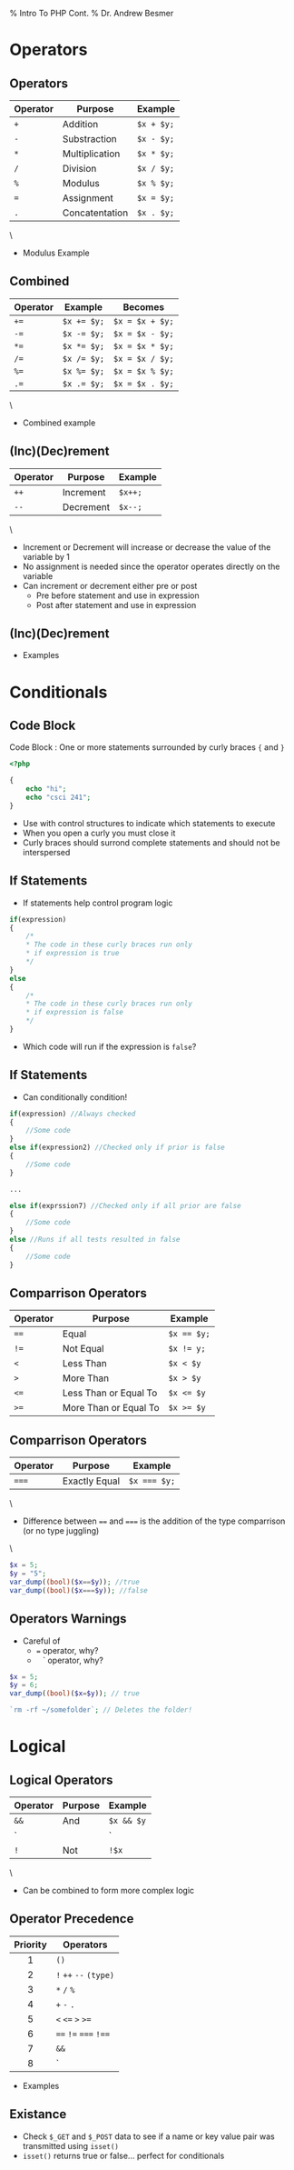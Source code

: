 % Intro To PHP Cont.
% Dr. Andrew Besmer

# Operators

## Operators

| Operator | Purpose        | Example    |
| ------   | -------        | -------    |
| `+`      | Addition       | `$x + $y;` |
| `-`      | Substraction   | `$x - $y;` |
| `*`      | Multiplication | `$x * $y;` |
| `/`      | Division       | `$x / $y;` |
| `%`      | Modulus        | `$x % $y;` |
| `=`      | Assignment     | `$x = $y;` |
| `.`      | Concatentation | `$x . $y;` |

\ 

* Modulus Example

## Combined

| Operator | Example     | Becomes         |
| -------  | -------     | --------        |
| `+=`     | `$x += $y;` | `$x = $x + $y;` |
| `-=`     | `$x -= $y;` | `$x = $x - $y;` |
| `*=`     | `$x *= $y;` | `$x = $x * $y;` | 
| `/=`     | `$x /= $y;` | `$x = $x / $y;` |
| `%=`     | `$x %= $y;` | `$x = $x % $y;` |
| `.=`     | `$x .= $y;` | `$x = $x . $y;` |

\ 

* Combined example

## (Inc)(Dec)rement 

| Operator | Purpose   | Example |
| -------  | -------   | ------- |
| `++`     | Increment | `$x++;` |
| `--`     | Decrement | `$x--;` | 

\ 

* Increment or Decrement will increase or decrease the value of the variable by 1
* No assignment is needed since the operator operates directly on the variable
* Can increment or decrement either pre or post
	* Pre before statement and use in expression
	* Post after statement and use in expression

## (Inc)(Dec)rement 

* Examples

# Conditionals

## Code Block

Code Block
:   One or more statements surrounded by curly braces `{` and `}`

```php
<?php

{
	echo "hi";
	echo "csci 241";
}
```

* Use with control structures to indicate which statements to execute 
* When you open a curly you must close it
* Curly braces should surrond complete statements and should not be interspersed

## If Statements

* If statements help control program logic

```php
if(expression)
{
	/*
	* The code in these curly braces run only 
	* if expression is true	
	*/
}
else
{
	/*
	* The code in these curly braces run only 
	* if expression is false	
	*/
}
```

* Which code will run if the expression is `false`?

## If Statements

* Can conditionally condition!

```php
if(expression) //Always checked
{
	//Some code
}
else if(expression2) //Checked only if prior is false
{
	//Some code
}

...

else if(exprssion7) //Checked only if all prior are false
{
	//Some code
}
else //Runs if all tests resulted in false
{
	//Some code
}

```

## Comparrison Operators

| Operator | Purpose               | Example     |
| -------  | -------               | -------     |
| `==`     | Equal                 | `$x == $y;` |
| `!=`     | Not Equal             | `$x != y;`  |
| `<`      | Less Than             | `$x < $y`   |
| `>`      | More Than             | `$x > $y`   |
| `<=`     | Less Than or Equal To | `$x <= $y`  |
| `>=`     | More Than or Equal To | `$x >= $y`  |

## Comparrison Operators

| Operator | Purpose       | Example      |
| -------  | -------       | -------      |
| `===`    | Exactly Equal | `$x === $y;` |

\ 

* Difference between `==` and `===` is the addition of the type comparrison (or no type juggling)

\ 

```php
$x = 5;
$y = "5";
var_dump((bool)($x==$y)); //true
var_dump((bool)($x===$y)); //false
```

## Operators Warnings

* Careful of 
	* `=` operator, why?
	* ` ` ` operator, why?

```php
$x = 5;
$y = 6;
var_dump((bool)($x=$y)); // true

`rm -rf ~/somefolder`; // Deletes the folder!
```

# Logical

## Logical Operators

| Operator | Purpose | Example    |
| -------  | ------- | -------    |
| `&&`     | And     | `$x && $y` |
| `||`     | Or      | `$x || y`  |
| `!`      | Not     | `!$x`      |

\ 

* Can be combined to form more complex logic

## Operator Precedence


| Priority  | Operators             |
| :-------: | ------                |
| 1         | `()`                  |
| 2         | `!` `++` `--` `(type)`|
| 3         | `*` `/` `%`           |
| 4         | `+` `-` `.`           |
| 5         | `<` `<=` `>` `>=`     |
| 6         | `==` `!=` `===` `!==` |
| 7         | `&&`                  |
| 8         | `||`                  | 

* Examples

## Existance

* Check `$_GET` and `$_POST` data to see if a name or key value pair was transmitted using `isset()`
* `isset()` returns true or false... perfect for conditionals
